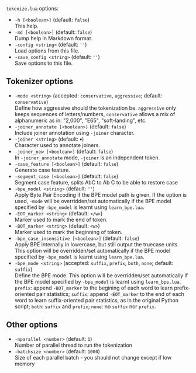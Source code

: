 <!--- This file was automatically generated. Do not modify it manually but use the docs/options/generate.sh script instead. -->

`tokenize.lua` options:

* `-h [<boolean>]` (default: `false`)<br/>This help.
* `-md [<boolean>]` (default: `false`)<br/>Dump help in Markdown format.
* `-config <string>` (default: `''`)<br/>Load options from this file.
* `-save_config <string>` (default: `''`)<br/>Save options to this file.

## Tokenizer options

* `-mode <string>` (accepted: `conservative`, `aggressive`; default: `conservative`)<br/>Define how aggressive should the tokenization be. `aggressive` only keeps sequences of letters/numbers, `conservative` allows a mix of alphanumeric as in: "2,000", "E65", "soft-landing", etc.
* `-joiner_annotate [<boolean>]` (default: `false`)<br/>Include joiner annotation using `-joiner` character.
* `-joiner <string>` (default: `￭`)<br/>Character used to annotate joiners.
* `-joiner_new [<boolean>]` (default: `false`)<br/>In `-joiner_annotate` mode, `-joiner` is an independent token.
* `-case_feature [<boolean>]` (default: `false`)<br/>Generate case feature.
* `-segment_case [<boolean>]` (default: `false`)<br/>Segment case feature, splits AbC to Ab C to be able to restore case
* `-bpe_model <string>` (default: `''`)<br/>Apply Byte Pair Encoding if the BPE model path is given. If the option is used, `-mode` will be overridden/set automatically if the BPE model specified by `-bpe_model` is learnt using `learn_bpe.lua`.
* `-EOT_marker <string>` (default: `</w>`)<br/>Marker used to mark the end of token.
* `-BOT_marker <string>` (default: `<w>`)<br/>Marker used to mark the beginning of token.
* `-bpe_case_insensitive [<boolean>]` (default: `false`)<br/>Apply BPE internally in lowercase, but still output the truecase units. This option will be overridden/set automatically if the BPE model specified by `-bpe_model` is learnt using `learn_bpe.lua`.
* `-bpe_mode <string>` (accepted: `suffix`, `prefix`, `both`, `none`; default: `suffix`)<br/>Define the BPE mode. This option will be overridden/set automatically if the BPE model specified by `-bpe_model` is learnt using `learn_bpe.lua`. `prefix`: append `-BOT_marker` to the begining of each word to learn prefix-oriented pair statistics; `suffix`: append `-EOT_marker` to the end of each word to learn suffix-oriented pair statistics, as in the original Python script; `both`: `suffix` and `prefix`; `none`: no `suffix` nor `prefix`.

## Other options

* `-nparallel <number>` (default: `1`)<br/>Number of parallel thread to run the tokenization
* `-batchsize <number>` (default: `1000`)<br/>Size of each parallel batch - you should not change except if low memory
